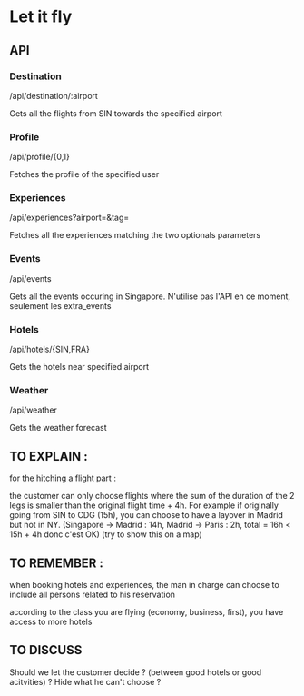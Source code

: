 # Let it fly

## API

### Destination
/api/destination/:airport

Gets all the flights from SIN towards the specified airport

### Profile
/api/profile/{0,1}

Fetches the profile of the specified user

### Experiences
/api/experiences?airport=&tag=

Fetches all the experiences matching the two optionals parameters 

### Events
/api/events

Gets all the events occuring in Singapore. N'utilise pas l'API en ce moment, seulement les extra_events

### Hotels 
/api/hotels/{SIN,FRA}

Gets the hotels near specified airport

### Weather 
/api/weather

Gets the weather forecast

## TO EXPLAIN :
for the hitching a flight part :

the customer can only choose flights where the sum of the duration of the 2 legs is smaller than the original flight time + 4h.
For example if originally going from SIN to CDG (15h), you can choose to have a layover in Madrid but not in NY.
(Singapore -> Madrid : 14h, Madrid -> Paris : 2h, total = 16h < 15h + 4h donc c'est OK)
(try to show this on a map)

## TO REMEMBER :
when booking hotels and experiences, the man in charge can choose to include all persons related to his reservation


according to the class you are flying (economy, business, first), you have access to more hotels  


## TO DISCUSS


Should we let the customer decide ? (between good hotels or good acitvities) ? Hide what he can't choose ?


